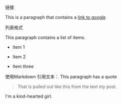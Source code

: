 链接

This is a paragraph that contains a [link to google](http://www.google.com)

列表格式

This paragraph contains a list of items.
 
* Item 1
 
* Item 2
 
* Item three

使用Markdown 引用文本：
This paragraph has a quote
 
> That is pulled out like this
from the text my post.


I'm a kind-hearted girl.